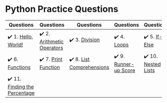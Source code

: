 # Python Practice Questions

| Questions | Questions | Questions | Questions | Questions |
| ----- | ----- | ----- | ----- | ----- |
| :heavy_check_mark: 1. [Hello, World!](hello-world.py) | :heavy_check_mark: 2. [Arithmetic Operators](arithmetic-operators.py) | :heavy_check_mark: 3. [Division](python-division.py) | :heavy_check_mark: 4. [Loops](loops.py) | :heavy_check_mark: 5. [If-Else](if-else.py) |
| :heavy_check_mark: 6. [Functions](functions.py) | :heavy_check_mark: 7. [Print Function](print-function.py) | :heavy_check_mark: 8. [List Comprehensions](list-comprehensions.py) | :heavy_check_mark: 9. [Runner-up Score](runner-up-score.py) | :heavy_check_mark: 10. [Nested Lists](nested-lists.py) |
| :heavy_check_mark: 11. [Finding the Percentage](finding-the-percentage.py) |
